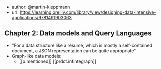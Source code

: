
- author: @martin-kleppmann
- url: https://learning.oreilly.com/library/view/designing-data-intensive-applications/9781491903063

## Chapter 2: Data models and Query Languages

- "For a data structure like a résumé, which is mostly a self-contained document, a JSON representation can be quite appropriate"
- Graph-like data models: 
  - [[p.mentioned]] [[prdct.infintegraph]]